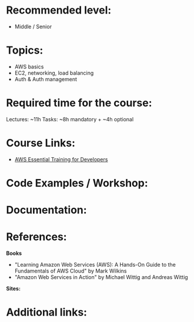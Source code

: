 **Recommended level:** 
=======================
- Middle / Senior

**Topics:** 
=======================
- AWS basics
- EC2, networking, load balancing
- Auth & Auth management

**Required time for the course:** 
=======================
Lectures: ~11h
Tasks: ~8h mandatory + ~4h optional


**Course Links:**
======================= 
* [AWS Essential Training for Developers ](https://www.linkedin.com/learning/aws-essential-training-for-developers-2019/) 



**Code Examples / Workshop:**
=======================



Documentation: 
=======================




**References:**
=======================

**Books**

* "Learning Amazon Web Services (AWS): A Hands-On Guide to the Fundamentals of AWS Cloud" by Mark Wilkins
* "Amazon Web Services in Action" by Michael Wittig and Andreas Wittig 


**Sites:**



**Additional links:**
=======================

